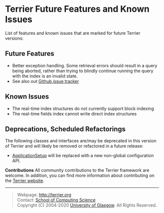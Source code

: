 Terrier Future Features and Known Issues
========================================

List of features and known issues that are marked for future Terrier versions:

Future Features
---------------

-   Better exception handling. Some retrieval errors should result in a query being aborted, rather than trying to blindly continue running the query with the index is an invalid state.
-   See also out [Github issue tracker](https://github.com/terrier-org/terrier-core/issues)

Known Issues
------------

-   The real-time index structures do not currently support block indexing
-   The real-time fields index cannot write direct index structures

Deprecations, Scheduled Refactorings
------------------------------------

The following classes and interfaces are/may be deprecated in this version of Terrier and will likely be removed or refactored in a future release:

-   [ApplicationSetup](http://terrier.org/docs/v5.2/javadoc/org/terrier/utility/ApplicationSetup.html) will be replaced with a new non-global configuration API.

**Contributions**
All community contributions to the Terrier framework are welcome. In addition, you can find more information about contributing on the [Terrier website](http://terrier.org/).



------------------------
> Webpage: <http://terrier.org>  
> Contact: [School of Computing Science](http://www.dcs.gla.ac.uk/)  
> Copyright (C) 2004-2020 [University of Glasgow](http://www.gla.ac.uk/). All Rights Reserved. 
